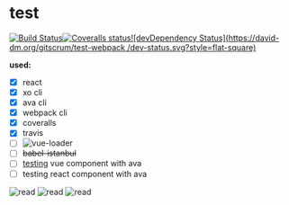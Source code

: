# test
[![Build Status](https://img.shields.io/travis/GitScrum/test-webpack.svg?style=flat-square)](https://travis-ci.org/GitScrum/test-webpack)[![Coveralls status](https://img.shields.io/coveralls/GitScrum/test-webpack.svg?style=flat-square)](https://coveralls.io/r/GitScrum/test-webpack)[![devDependency Status](https://david-dm.org/gitscrum/test-webpack
/dev-status.svg?style=flat-square)](https://david-dm.org/gitscrum/test-webpack#info=devDependencies)

**used:**

- [x] react 
- [x] xo cli 
- [x] ava cli 
- [x] webpack cli
- [x] coveralls
- [x] travis
- [ ] ![vue-loader](https://github.com/vuejs/vue-loader)
- [ ] ~~babel-istanbul~~
- [ ] [testing](https://github.com/vuejs/vueify-example/blob/master/test/unit/a.spec.js#L23-L43) vue component with ava 
- [ ] testing react component with ava

![read](http://jslog.com/2014/10/02/react-with-webpack-part-1/)
![read](https://guides.github.com/features/mastering-markdown/)
![read](https://github.com/babel/babel-loader)



